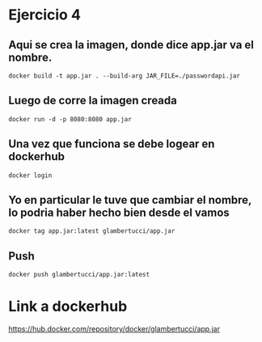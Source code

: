 # Ejercicio 4
## Aqui se crea la imagen, donde dice app.jar va el nombre.
`docker build -t app.jar . --build-arg JAR_FILE=./passwordapi.jar`
## Luego de corre la imagen creada
`docker run -d -p 8080:8080 app.jar`
## Una vez que funciona se debe logear en dockerhub
`docker login`
## Yo en particular le tuve que cambiar el nombre, lo podria haber hecho bien desde el vamos
`docker tag app.jar:latest glambertucci/app.jar`
## Push
`docker push glambertucci/app.jar:latest`

# Link a dockerhub
https://hub.docker.com/repository/docker/glambertucci/app.jar
